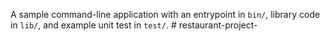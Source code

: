 A sample command-line application with an entrypoint in `bin/`, library code
in `lib/`, and example unit test in `test/`.
#   r e s t a u r a n t - p r o j e c t -  
 
